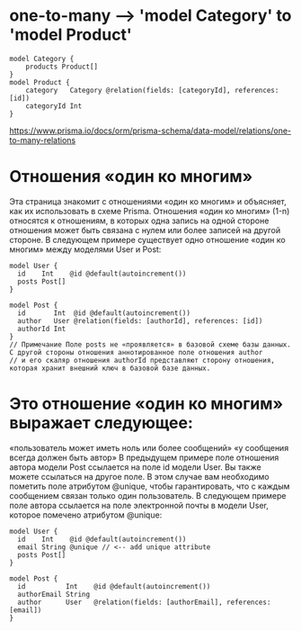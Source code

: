 # one-to-many --> 'model Category' to 'model Product'
```prisma
model Category {
    products Product[]
}
model Product {
    category   Category @relation(fields: [categoryId], references: [id])
    categoryId Int
}
```



https://www.prisma.io/docs/orm/prisma-schema/data-model/relations/one-to-many-relations

# Отношения «один ко многим»
Эта страница знакомит с отношениями «один ко многим» и объясняет, как их использовать в схеме Prisma.
Отношения «один ко многим» (1-n) относятся к отношениям, в которых одна запись на одной стороне отношения может быть связана с нулем 
или более записей на другой стороне. В следующем примере существует одно отношение «один ко многим» между моделями User и Post:

```prisma
model User {
  id    Int    @id @default(autoincrement())
  posts Post[]
}

model Post {
  id       Int  @id @default(autoincrement())
  author   User @relation(fields: [authorId], references: [id])
  authorId Int
}
// Примечание Поле posts не «проявляется» в базовой схеме базы данных. С другой стороны отношения аннотированное поле отношения author
// и его скаляр отношения authorId представляют сторону отношения, которая хранит внешний ключ в базовой базе данных.
```


# Это отношение «один ко многим» выражает следующее:
«пользователь может иметь ноль или более сообщений»
«у сообщения всегда должен быть автор»
В предыдущем примере поле отношения автора модели Post ссылается на поле id модели User. Вы также можете ссылаться на другое поле. 
В этом случае вам необходимо пометить поле атрибутом @unique, чтобы гарантировать, что с каждым сообщением связан только один пользователь. 
В следующем примере поле автора ссылается на поле электронной почты в модели User, которое помечено атрибутом @unique:

```Prisma
model User {
  id    Int    @id @default(autoincrement())
  email String @unique // <-- add unique attribute
  posts Post[]
}

model Post {
  id          Int    @id @default(autoincrement())
  authorEmail String
  author      User   @relation(fields: [authorEmail], references: [email])
}
```


